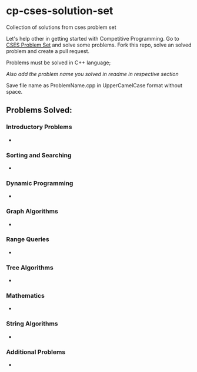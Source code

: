 # cp-cses-solution-set
Collection of solutions from cses problem set

Let's help other in getting started with Competitive Programming. Go to [CSES Problem Set](https://cses.fi/problemset/) and solve some problems. 
Fork this repo, solve an solved problem and create a pull request. 

Problems must be solved in C++ language;

*Also add the problem name you solved in readme in respective section*

Save file name as ProblemName.cpp in UpperCamelCase format without space.


## Problems Solved:


### Introductory Problems

* 

### Sorting and Searching

*

### Dynamic Programming

* 

### Graph Algorithms

* 

### Range Queries

* 

### Tree Algorithms

* 

### Mathematics

* 

### String Algorithms

* 

### Additional Problems

*

